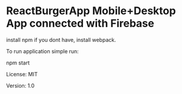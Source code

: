 # ReactBurgerApp Mobile+Desktop App connected with Firebase

install npm if you dont have,
install webpack.

To run application simple run:

npm start

License: MIT

Version: 1.0
